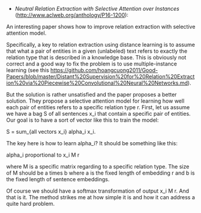 - *Neutral Relation Extraction with Selective Attention over Instances* (http://www.aclweb.org/anthology/P16-1200): 

An interesting paper shows how to improve relation extraction with selective attention model. 

Specifically, a key to relation extraction using distance learning is to assume that what a pair of entities in a given 
(unlabeled) text refers to exactly the relation type that is described in a knowledge base. This is obviously not correct 
and a good way to fix the problem is to use multiple-instance learning 
(see this https://github.com/hoangcuong2011/Good-Papers/blob/master/Distant%20Supervision%20for%20Relation%20Extraction%20via%20Piecewise%20Convolutional%20Neural%20Networks.md).

But the solution is rather unsatisfied and the paper proposes a better solution.  They propose a selective attention model for
learning how well each pair of entities refers to a specific relation type r. First, let us assume we have a bag S of 
all sentences x_i that contain a specific pair of entities. Our goal is to have a sort of vector like this to train the model:

S = sum_{all vectors x_i} alpha_i x_i.

The key here is how to learn alpha_i? It should be something like this:

alpha_i proportional to  x_i M r

where M is a specific matrix regarding to a specific relation type. The size of M should be a times b where
a is the fixed length of embedding r and b is the fixed length of sentence embeddings.

Of course we should have a softmax transformation of output x_i M r. And that is it. The method strikes me at how simple it is and how it can address a quite hard problem.
